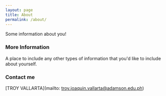 ```yaml
---
layout: page
title: About
permalink: /about/
---
```


Some information about you!

### More Information

A place to include any other types of information that you'd like to include about yourself.

### Contact me

[TROY VALLARTA](mailto: troy.joaquin.vallarta@adamson.edu.ph)
